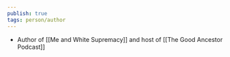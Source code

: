 ```yaml
---
publish: true
tags: person/author
---
```

- Author of [[Me and White Supremacy]] and host of [[The Good Ancestor Podcast]]
